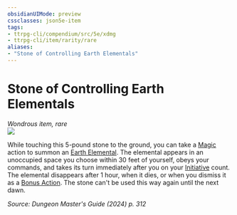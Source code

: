```yaml
---
obsidianUIMode: preview
cssclasses: json5e-item
tags:
- ttrpg-cli/compendium/src/5e/xdmg
- ttrpg-cli/item/rarity/rare
aliases: 
- "Stone of Controlling Earth Elementals"
---
```

# Stone of Controlling Earth Elementals
*Wondrous item, rare*  
![](2-Mechanics/CLI/items/img/stone-of-controlling-earth-elementals.webp#right)


While touching this 5-pound stone to the ground, you can take a [Magic](2-Mechanics/CLI/rules/actions.md#Magic) action to summon an [Earth Elemental](2-Mechanics/CLI/bestiary/elemental/earth-elemental-xmm.md). The elemental appears in an unoccupied space you choose within 30 feet of yourself, obeys your commands, and takes its turn immediately after you on your [Initiative](2-Mechanics/CLI/rules/variant-rules/initiative-xphb.md) count. The elemental disappears after 1 hour, when it dies, or when you dismiss it as a [Bonus Action](2-Mechanics/CLI/rules/variant-rules/bonus-action-xphb.md). The stone can't be used this way again until the next dawn.

*Source: Dungeon Master's Guide (2024) p. 312*
